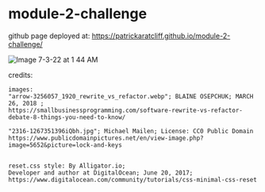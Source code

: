 # module-2-challenge
 github page deployed at:
 https://patrickaratcliff.github.io/module-2-challenge/

![Image 7-3-22 at 1 44 AM](https://user-images.githubusercontent.com/105676179/177030659-ca3074a1-4fd7-48d3-b1e5-02d270ab1f7d.jpg)

 credits:

    images: 
    "arrow-3256057_1920_rewrite_vs_refactor.webp"; BLAINE OSEPCHUK; MARCH 26, 2018 ;
    https://smallbusinessprogramming.com/software-rewrite-vs-refactor-debate-8-things-you-need-to-know/

    "2316-1267351396iQbh.jpg"; Michael Mailen; License: CC0 Public Domain
    https://www.publicdomainpictures.net/en/view-image.php?image=5652&picture=lock-and-keys


    reset.css style: By Alligator.io; 
    Developer and author at DigitalOcean; June 20, 2017; https://www.digitalocean.com/community/tutorials/css-minimal-css-reset
